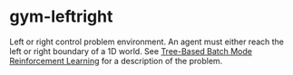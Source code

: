 # gym-leftright

Left or right control problem environment. An agent must either reach the left
or right boundary of a 1D world. See [Tree-Based Batch Mode Reinforcement Learning](http://www.jmlr.org/papers/volume6/ernst05a/ernst05a.pdf)
for a description of the problem. 
